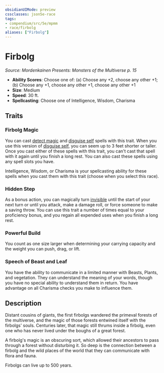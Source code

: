 ```yaml
---
obsidianUIMode: preview
cssclasses: json5e-race
tags:
- compendium/src/5e/mpmm
- race/firbolg
aliases: ["Firbolg"]
---
```

# Firbolg
*Source: Mordenkainen Presents: Monsters of the Multiverse p. 15*  

- **Ability Scores**: Choose one of: (a) Choose any +2, choose any other +1; (b) Choose any +1, choose any other +1, choose any other +1
- **Size**: Medium
- **Speed**: 30 ft.
- **Spellcasting**: Choose one of Intelligence, Wisdom, Charisma

## Traits

### Firbolg Magic

You can cast [detect magic](5E2014官方资源/spells/detect-magic.md) and [disguise self](5E2014官方资源/spells/disguise-self.md) spells with this trait. When you use this version of [disguise self](5E2014官方资源/spells/disguise-self.md), you can seem up to 3 feet shorter or taller. Once you cast either of these spells with this trait, you can't cast that spell with it again until you finish a long rest. You can also cast these spells using any spell slots you have.

Intelligence, Wisdom, or Charisma is your spellcasting ability for these spells when you cast them with this trait (choose when you select this race).

### Hidden Step

As a bonus action, you can magically turn [invisible](5E2014官方资源/规则/conditions.md#invisible) until the start of your next turn or until you attack, make a damage roll, or force someone to make a saving throw. You can use this trait a number of times equal to your proficiency bonus, and you regain all expended uses when you finish a long rest.

### Powerful Build

You count as one size larger when determining your carrying capacity and the weight you can push, drag, or lift.

### Speech of Beast and Leaf

You have the ability to communicate in a limited manner with Beasts, Plants, and vegetation. They can understand the meaning of your words, though you have no special ability to understand them in return. You have advantage on all Charisma checks you make to influence them.

## Description

Distant cousins of giants, the first firbolgs wandered the primeval forests of the multiverse, and the magic of those forests entwined itself with the firbolgs' souls. Centuries later, that magic still thrums inside a firbolg, even one who has never lived under the boughs of a great forest.

A firbolg's magic is an obscuring sort, which allowed their ancestors to pass through a forest without disturbing it. So deep is the connection between a firbolg and the wild places of the world that they can communicate with flora and fauna.

Firbolgs can live up to 500 years.